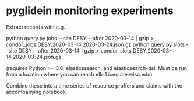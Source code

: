 # pyglidein monitoring experiments

Extract records with e.g.

python query.py jobs --site DESY --after 2020-03-14 | gzip > condor_jobs.DESY.2020-03-14.2020-03-24.json.gz
python query.py slots --site DESY --after 2020-03-14 | gzip > condor_slots.DESY.2020-03-14.2020-03-24.json.gz

(requires Python >= 3.6, elasticssearch, and elasticsearch-dsl. Must be run from a location where you can reach elk-1.icecube.wisc.edu)

Combine these into a time series of resource proffers and claims with the accompanying notebook.

